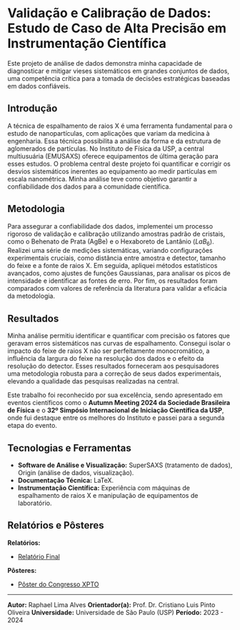 # Validação e Calibração de Dados: Estudo de Caso de Alta Precisão em Instrumentação Científica

Este projeto de análise de dados demonstra minha capacidade de diagnosticar e mitigar vieses sistemáticos em grandes conjuntos de dados, uma competência crítica para a tomada de decisões estratégicas baseadas em dados confiáveis.

## Introdução

A técnica de espalhamento de raios X é uma ferramenta fundamental para o estudo de nanopartículas, com aplicações que variam da medicina à engenharia. Essa técnica possibilita a análise da forma e da estrutura de aglomerados de partículas. No Instituto de Física da USP, a central multiusuária (EMUSAXS) oferece equipamentos de última geração para esses estudos. O problema central deste projeto foi quantificar e corrigir os desvios sistemáticos inerentes ao equipamento ao medir partículas em escala nanométrica. Minha análise teve como objetivo garantir a confiabilidade dos dados para a comunidade científica.

## Metodologia

Para assegurar a confiabilidade dos dados, implementei um processo rigoroso de validação e calibração utilizando amostras padrão de cristais, como o Behenato de Prata (AgBe) e o Hexaboreto de Lantânio ($LaB_6$). Realizei uma série de medições sistemáticas, variando configurações experimentais cruciais, como distância entre amostra e detector, tamanho do feixe e a fonte de raios X. Em seguida, apliquei métodos estatísticos avançados, como ajustes de funções Gaussianas, para analisar os picos de intensidade e identificar as fontes de erro. Por fim, os resultados foram comparados com valores de referência da literatura para validar a eficácia da metodologia.

## Resultados

Minha análise permitiu identificar e quantificar com precisão os fatores que geravam erros sistemáticos nas curvas de espalhamento. Consegui isolar o impacto do feixe de raios X não ser perfeitamente monocromático, a influência da largura do feixe na resolução dos dados e o efeito da resolução do detector. Esses resultados forneceram aos pesquisadores uma metodologia robusta para a correção de seus dados experimentais, elevando a qualidade das pesquisas realizadas na central.

Este trabalho foi reconhecido por sua excelência, sendo apresentado em eventos científicos como o **Autumn Meeting 2024 da Sociedade Brasileira de Física** e o **32º Simpósio Internacional de Iniciação Científica da USP**, onde fui destaque entre os melhores do Instituto e passei para a segunda etapa do evento.
## Tecnologias e Ferramentas

* **Software de Análise e Visualização:** SuperSAXS (tratamento de dados), Origin (análise de dados, visualização).
* **Documentação Técnica:** LaTeX.
* **Instrumentação Científica:** Experiência com máquinas de espalhamento de raios X e manipulação de equipamentos de laboratório. 

## Relatórios e Pôsteres

**Relatórios:**
* [Relatório Final](documentos/Relatorio/relatório_2_IC.pdf)

**Pôsteres:**
* [Pôster do Congresso XPTO](caminho/para/o/poster.pdf)

---
**Autor:** Raphael Lima Alves
**Orientador(a):** Prof. Dr. Cristiano Luis Pinto Oliveira
**Universidade:** Universidade de São Paulo (USP)
**Período:** 2023 - 2024
